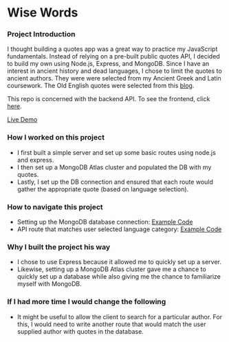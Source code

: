 # Wise Words

### Project Introduction
I thought building a quotes app was a great way to practice my JavaScript fundamentals. Instead of relying on a pre-built public quotes API, I decided to build my own using Node.js, Express, and MongoDB. Since I have an interest in ancient history and dead languages, I chose to limit the quotes to ancient authors. They were were selected from my Ancient Greek and Latin coursework. The Old English quotes were selected from this [blog](https://aclerkofoxford.blogspot.com/p/old-english-wisdom.html).

This repo is concerned with the backend API. To see the frontend, click [here](https://github.com/markjager13/wise-words-frontend).

[Live Demo](https://wise-words-app.netlify.app/)

### How I worked on this project
* I first built a simple server and set up some basic routes using node.js and express.
* I then set up a MongoDB Atlas cluster and populated the DB with my quotes. 
* Lastly, I set up the DB connection and ensured that each route would gather the appropriate quote (based on language selection). 

### How to navigate this project
* Setting up the MongoDB database connection: [Example Code](https://github.com/markjager13/wise-words-api/blob/1a8ecb6185dce50469319e19f655df59b8ee9b94/server.js#L26)
* API route that matches user selected language category: [Example Code](https://github.com/markjager13/wise-words-api/blob/1a8ecb6185dce50469319e19f655df59b8ee9b94/routes/quotes.js#L26)

### Why I built the project his way
* I chose to use Express because it allowed me to quickly set up a server. 
* Likewise, setting up a MongoDB Atlas cluster gave me a chance to quickly set up a database while also giving me the chance to familiarize myself with MongoDB.

### If I had more time I would change the following
* It might be useful to allow the client to search for a particular author. For this, I would need to write another route that would match the user supplied author with quotes in the database. 
